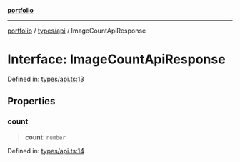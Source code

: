 [**portfolio**](../../../README.md)

***

[portfolio](../../../modules.md) / [types/api](../README.md) / ImageCountApiResponse

# Interface: ImageCountApiResponse

Defined in: [types/api.ts:13](https://github.com/tnorlund/Portfolio/blob/8780b6f3e33b240e41e73beb66aafa1ce966fd7d/portfolio/types/api.ts#L13)

## Properties

### count

> **count**: `number`

Defined in: [types/api.ts:14](https://github.com/tnorlund/Portfolio/blob/8780b6f3e33b240e41e73beb66aafa1ce966fd7d/portfolio/types/api.ts#L14)
